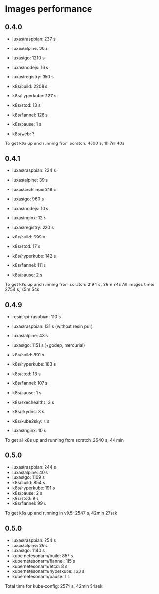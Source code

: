 # Images performance

## 0.4.0

- luxas/raspbian: 237 s
- luxas/alpine: 38 s

- luxas/go: 1210 s
- luxas/nodejs: 16 s
- luxas/registry: 350 s


- k8s/build: 2208 s
- k8s/hyperkube: 227 s
- k8s/etcd: 13 s
- k8s/flannel: 126 s
- k8s/pause: 1 s
- k8s/web: ?

To get k8s up and running from scratch: 4060 s, 1h 7m 40s

## 0.4.1
 - luxas/raspbian: 224 s
 - luxas/alpine: 39 s
 - luxas/archlinux: 318 s

 - luxas/go: 960 s
 - luxas/nodejs: 10 s
 - luxas/nginx: 12 s
 - luxas/registry: 220 s

 - k8s/build: 699 s
 - k8s/etcd: 17 s
 - k8s/hyperkube: 142 s
 - k8s/flannel: 111 s
 - k8s/pause: 2 s

 To get k8s up and running from scratch: 2194 s, 36m 34s
 All images time: 2754 s, 45m 54s


 ## 0.4.9
 - resin/rpi-raspbian: 110 s
 - luxas/raspbian: 131 s (without resin pull)
 - luxas/alpine: 43 s
 - luxas/go: 1151 s (+godep, mercurial)
 - k8s/build: 891 s
 - k8s/hyperkube: 183 s
 - k8s/etcd: 13 s
 - k8s/flannel: 107 s
 - k8s/pause: 1 s
 - k8s/exechealthz: 3 s
 - k8s/skydns: 3 s 
 - k8s/kube2sky: 4 s 

 - luxas/nginx: 10 s

 To get all k8s up and running from scratch: 2640 s, 44 min




 ## 0.5.0
 - luxas/raspbian: 244 s
 - luxas/alpine: 40 s
 - luxas/go: 1109 s
 - k8s/build: 854 s
 - k8s/hyperkube: 191 s
 - k8s/pause: 2 s
 - k8s/etcd: 8 s
 - k8s/flannel: 99 s

 To get k8s up and running in v0.5: 2547 s, 42min 27sek

 ## 0.5.0
 - luxas/raspbian: 254 s
 - luxas/alpine: 36 s
 - luxas/go: 1140 s
 - kubernetesonarm/build: 857 s
 - kubernetesonarm/flannel: 115 s
 - kubernetesonarm/etcd: 8 s 
 - kubernetesonarm/hyperkube: 163 s
 - kubernetesonarm/pause: 1 s 

 Total time for kube-config: 2574 s, 42min 54sek